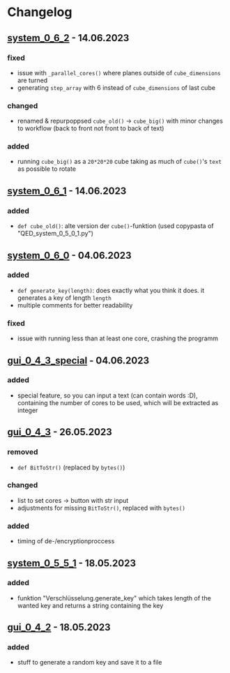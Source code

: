 # Changelog
## [system_0_6_2](https://github.com/TEX479/QED/blob/main/QED_system_0_6_2.py) - 14.06.2023
### fixed
- issue with `_parallel_cores()` where planes outside of `cube_dimensions` are turned
- generating `step_array` with 6 instead of `cube_dimensions` of last cube
### changed
- renamed & repurpoppsed `cube_old()` -> `cube_big()` with minor changes to workflow (back to front not front to back of text)
### added
- running `cube_big()` as a `20*20*20` cube taking as much of `cube()`'s `text` as possible to rotate

## [system_0_6_1](https://github.com/TEX479/QED/blob/main/QED_system_0_6_1.py) - 14.06.2023
### added
- `def cube_old()`: alte version der `cube()`-funktion (used copypasta of "QED_system_0_5_0_1.py")

## [system_0_6_0](https://github.com/TEX479/QED/blob/main/QED_system_0_6_0.py) - 04.06.2023
### added
- `def generate_key(length)`: does exactly what you think it does. it generates a key of length `length`
- multiple comments for better readability
### fixed
- issue with running less than at least one core, crashing the programm

## [gui_0_4_3_special](https://github.com/TEX479/QED/blob/main/QED_GUI_0_4_3_special.py) - 04.06.2023
### added
- special feature, so you can input a text (can contain words :D), containing the number of cores to be used, which will be extracted as integer

## [gui_0_4_3](https://github.com/TEX479/QED/blob/main/QED_GUI_0_4_3.py) - 26.05.2023
### removed
- `def BitToStr()` (replaced by `bytes()`)
### changed
- list to set cores -> button with str input
- adjustments for missing `BitToStr()`, replaced with `bytes()`
### added
- timing of de-/encryptionproccess

## [system_0_5_5_1](https://github.com/TEX479/QED/blob/main/QED_system_0_5_5_1.py) - 18.05.2023
### added
- funktion "Verschlüsselung.generate_key" which takes length of the wanted key and returns a string containing the key

## [gui_0_4_2](https://github.com/TEX479/QED/blob/main/QED_GUI_0_4_2.py) - 18.05.2023
### added
- stuff to generate a random key and save it to a file
